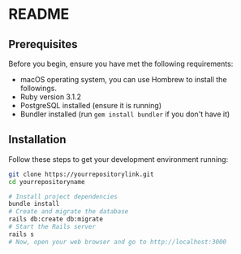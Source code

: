 # README

## Prerequisites

Before you begin, ensure you have met the following requirements:
- macOS operating system, you can use Hombrew to install the followings.
- Ruby version 3.1.2
- PostgreSQL installed (ensure it is running)
- Bundler installed (run `gem install bundler` if you don't have it)

## Installation

Follow these steps to get your development environment running:


   ```bash
   git clone https://yourrepositorylink.git
   cd yourrepositoryname

   # Install project dependencies
   bundle install
   # Create and migrate the database
   rails db:create db:migrate
   # Start the Rails server
   rails s
   # Now, open your web browser and go to http://localhost:3000


